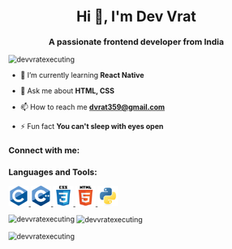 <h1 align="center">Hi 👋, I'm Dev Vrat</h1>
<h3 align="center">A passionate frontend developer from India</h3>



<p align="left"> <img src="https://komarev.com/ghpvc/?username=devvratexecuting&label=Profile%20views&color=0e75b6&style=flat" alt="devvratexecuting" /> </p>

- 🌱 I’m currently learning **React Native**

- 💬 Ask me about **HTML, CSS**

- 📫 How to reach me **dvrat359@gmail.com**

- ⚡ Fun fact **You can't sleep with eyes open**

<h3 align="left">Connect with me:</h3>
<p align="left">
</p>

<h3 align="left">Languages and Tools:</h3>
<p align="left"> <a href="https://www.cprogramming.com/" target="_blank" rel="noreferrer"> <img src="https://raw.githubusercontent.com/devicons/devicon/master/icons/c/c-original.svg" alt="c" width="40" height="40"/> </a> <a href="https://www.w3schools.com/cpp/" target="_blank" rel="noreferrer"> <img src="https://raw.githubusercontent.com/devicons/devicon/master/icons/cplusplus/cplusplus-original.svg" alt="cplusplus" width="40" height="40"/> </a> <a href="https://www.w3schools.com/css/" target="_blank" rel="noreferrer"> <img src="https://raw.githubusercontent.com/devicons/devicon/master/icons/css3/css3-original-wordmark.svg" alt="css3" width="40" height="40"/> </a> <a href="https://www.w3.org/html/" target="_blank" rel="noreferrer"> <img src="https://raw.githubusercontent.com/devicons/devicon/master/icons/html5/html5-original-wordmark.svg" alt="html5" width="40" height="40"/> </a> <a href="https://www.python.org" target="_blank" rel="noreferrer"> <img src="https://raw.githubusercontent.com/devicons/devicon/master/icons/python/python-original.svg" alt="python" width="40" height="40"/> </a> </p>

<p><img align="left" src="https://github-readme-stats.vercel.app/api/top-langs?username=devvratexecuting&show_icons=true&locale=en&layout=compact" alt="devvratexecuting" /></p>

<p>&nbsp;<img align="center" src="https://github-readme-stats.vercel.app/api?username=devvratexecuting&show_icons=true&locale=en" alt="devvratexecuting" /></p>

<p><img align="center" src="https://github-readme-streak-stats.herokuapp.com/?user=devvratexecuting&" alt="devvratexecuting" /></p>
